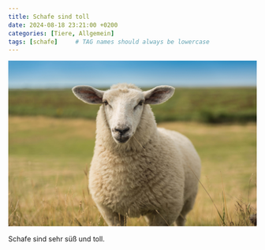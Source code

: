 ```yaml
---
title: Schafe sind toll
date: 2024-08-18 23:21:00 +0200
categories: [Tiere, Allgemein]
tags: [schafe]     # TAG names should always be lowercase
---
```


![Image](/images/schafi.jpg)

Schafe sind sehr süß und toll.

